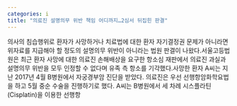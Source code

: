 ```yaml
---
categories: i
title: "의료진 설명의무 위반 책임 어디까지…2심서 뒤집힌 판결"
---
```

의사의 침습행위로 환자가 사망하거나 치료법에 대한 환자 자기결정권 문제가 아니라면 위자료를 지급해야 할 정도의 설명의무 위반이 아니라는 법원 판결이 나왔다.서울고등법원은 최근 환자 사망에 대한 의료진 손해배상을 요구한 항소심 재판에서 의료진 과실과 설명의무 위반을 모두 인정할 수 없다며 유족 측 항소를 기각했다.사망한 환자 A씨는 지난 2017년 4월 B병원에서 자궁경부암 진단을 받았다. 의료진은 우선 선행항암화학요법을 하고 5월 중순 수술을 진행하기로 했다. A씨는 B병원에서 세 차례 시스플라틴(Cisplatin)을 이용한 선행항